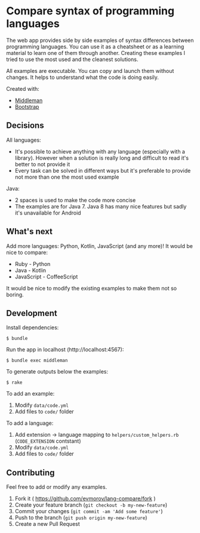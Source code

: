 # Compare syntax of programming languages

The web app provides side by side examples of syntax differences between programming languages. You can use it as a cheatsheet or as a learning material to learn one of them through another. Creating these examples I tried to use the most used and the cleanest solutions.

All examples are executable. You can copy and launch them without changes. It helps to understand what the code is doing easily.

Created with:
* [Middleman](https://middlemanapp.com)
* [Bootstrap](http://getbootstrap.com)

## Decisions

All languages:
* It's possible to achieve anything with any language (especially with a library). However when a solution is really long and difficult to read it's better to not provide it
* Every task can be solved in different ways but it's preferable to provide not more than one the most used example

Java:
* 2 spaces is used to make the code more concise
* The examples are for Java 7. Java 8 has many nice features but sadly it's unavailable for Android

## What's next

Add more languages: Python, Kotlin, JavaScript (and any more)! It would be nice to compare:
* Ruby - Python
* Java - Kotlin
* JavaScript - CoffeeScript

It would be nice to modify the existing examples to make them not so boring.

## Development

Install dependencies:

    $ bundle

Run the app in localhost (http://localhost:4567):

    $ bundle exec middleman

To generate outputs below the examples:

    $ rake

To add an example:
1. Modify `data/code.yml`
2. Add files to `code/` folder

To add a language:
1. Add extension -> language mapping to `helpers/custom_helpers.rb` (`CODE_EXTENSION` contstant)
2. Modify `data/code.yml`
3. Add files to `code/` folder

## Contributing

Feel free to add or modify any examples.

1. Fork it ( https://github.com/evmorov/lang-compare/fork )
2. Create your feature branch (`git checkout -b my-new-feature`)
3. Commit your changes (`git commit -am 'Add some feature'`)
4. Push to the branch (`git push origin my-new-feature`)
5. Create a new Pull Request

